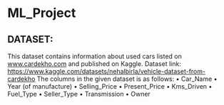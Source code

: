 # ML_Project

## DATASET:
This dataset contains information about used cars listed on www.cardekho.com and published on Kaggle. Dataset link: https://www.kaggle.com/datasets/nehalbirla/vehicle-dataset-from-cardekho
The columns in the given dataset is as follows:
•	Car_Name
•	Year (of manufacture)
•	Selling_Price
•	Present_Price
•	Kms_Driven
•	Fuel_Type
•	Seller_Type
•	Transmission
•	Owner
